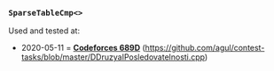 ### `SparseTableCmp<>`
Used and tested at:
- 2020-05-11 = **[Codeforces 689D](https://codeforces.com/contest/689/problem/D)** (https://github.com/agul/contest-tasks/blob/master/DDruzyaIPosledovatelnosti.cpp)
